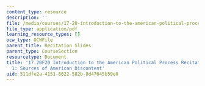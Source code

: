 ```yaml
---
content_type: resource
description: ''
file: /media/courses/17-20-introduction-to-the-american-political-process-fall-2020/511dfe2a41518622582b8d47645b59e8_MIT17_20F20_rec1.pdf
file_type: application/pdf
learning_resource_types: []
ocw_type: OCWFile
parent_title: Recitation Slides
parent_type: CourseSection
resourcetype: Document
title: '17.20F20 Introduction to the American Political Process Recitation Slides
  1: Sources of American Discontent'
uid: 511dfe2a-4151-8622-582b-8d47645b59e8
---
```

